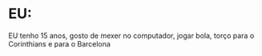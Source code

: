 # EU:
EU tenho 15 anos, gosto de mexer no computador, jogar bola, torço para o Corinthians e para o Barcelona

